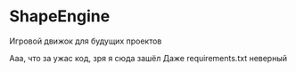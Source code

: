 # ShapeEngine
Игровой движок для будущих проектов


Ааа, что за ужас код, зря я сюда зашёл
Даже requirements.txt неверный
